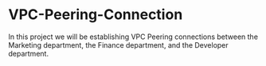 # VPC-Peering-Connection
In this project we will be establishing VPC Peering connections between the Marketing department, the Finance department, and the Developer department.
